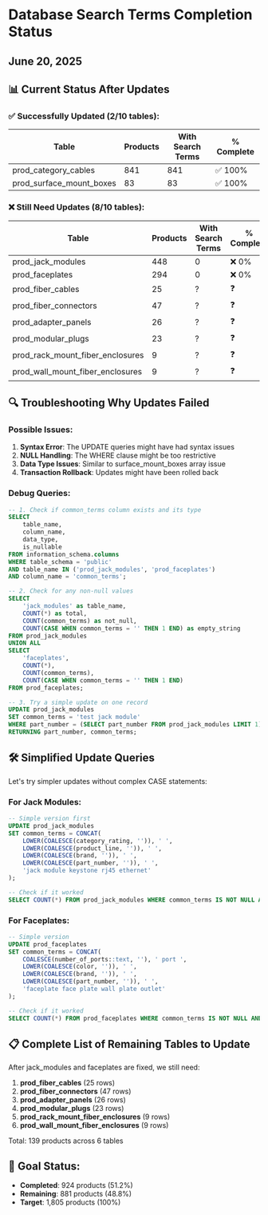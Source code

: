 # Database Search Terms Completion Status
## June 20, 2025

## 📊 Current Status After Updates

### ✅ Successfully Updated (2/10 tables):
| Table | Products | With Search Terms | % Complete |
|-------|----------|-------------------|------------|
| prod_category_cables | 841 | 841 | ✅ 100% |
| prod_surface_mount_boxes | 83 | 83 | ✅ 100% |

### ❌ Still Need Updates (8/10 tables):
| Table | Products | With Search Terms | % Complete |
|-------|----------|-------------------|------------|
| prod_jack_modules | 448 | 0 | ❌ 0% |
| prod_faceplates | 294 | 0 | ❌ 0% |
| prod_fiber_cables | 25 | ? | ❓ |
| prod_fiber_connectors | 47 | ? | ❓ |
| prod_adapter_panels | 26 | ? | ❓ |
| prod_modular_plugs | 23 | ? | ❓ |
| prod_rack_mount_fiber_enclosures | 9 | ? | ❓ |
| prod_wall_mount_fiber_enclosures | 9 | ? | ❓ |

## 🔍 Troubleshooting Why Updates Failed

### Possible Issues:
1. **Syntax Error**: The UPDATE queries might have had syntax issues
2. **NULL Handling**: The WHERE clause might be too restrictive
3. **Data Type Issues**: Similar to surface_mount_boxes array issue
4. **Transaction Rollback**: Updates might have been rolled back

### Debug Queries:

```sql
-- 1. Check if common_terms column exists and its type
SELECT 
    table_name,
    column_name,
    data_type,
    is_nullable
FROM information_schema.columns
WHERE table_schema = 'public'
AND table_name IN ('prod_jack_modules', 'prod_faceplates')
AND column_name = 'common_terms';

-- 2. Check for any non-null values
SELECT 
    'jack_modules' as table_name,
    COUNT(*) as total,
    COUNT(common_terms) as not_null,
    COUNT(CASE WHEN common_terms = '' THEN 1 END) as empty_string
FROM prod_jack_modules
UNION ALL
SELECT 
    'faceplates',
    COUNT(*),
    COUNT(common_terms),
    COUNT(CASE WHEN common_terms = '' THEN 1 END)
FROM prod_faceplates;

-- 3. Try a simple update on one record
UPDATE prod_jack_modules
SET common_terms = 'test jack module'
WHERE part_number = (SELECT part_number FROM prod_jack_modules LIMIT 1)
RETURNING part_number, common_terms;
```

## 🛠️ Simplified Update Queries

Let's try simpler updates without complex CASE statements:

### For Jack Modules:
```sql
-- Simple version first
UPDATE prod_jack_modules
SET common_terms = CONCAT(
    LOWER(COALESCE(category_rating, '')), ' ',
    LOWER(COALESCE(product_line, '')), ' ',
    LOWER(COALESCE(brand, '')), ' ',
    LOWER(COALESCE(part_number, '')), ' ',
    'jack module keystone rj45 ethernet'
);

-- Check if it worked
SELECT COUNT(*) FROM prod_jack_modules WHERE common_terms IS NOT NULL AND common_terms != '';
```

### For Faceplates:
```sql
-- Simple version
UPDATE prod_faceplates
SET common_terms = CONCAT(
    COALESCE(number_of_ports::text, ''), ' port ',
    LOWER(COALESCE(color, '')), ' ',
    LOWER(COALESCE(brand, '')), ' ',
    LOWER(COALESCE(part_number, '')), ' ',
    'faceplate face plate wall plate outlet'
);

-- Check if it worked
SELECT COUNT(*) FROM prod_faceplates WHERE common_terms IS NOT NULL AND common_terms != '';
```

## 📋 Complete List of Remaining Tables to Update

After jack_modules and faceplates are fixed, we still need:

1. **prod_fiber_cables** (25 rows)
2. **prod_fiber_connectors** (47 rows)
3. **prod_adapter_panels** (26 rows)
4. **prod_modular_plugs** (23 rows)
5. **prod_rack_mount_fiber_enclosures** (9 rows)
6. **prod_wall_mount_fiber_enclosures** (9 rows)

Total: 139 products across 6 tables

## 🎯 Goal Status:
- **Completed**: 924 products (51.2%)
- **Remaining**: 881 products (48.8%)
- **Target**: 1,805 products (100%)